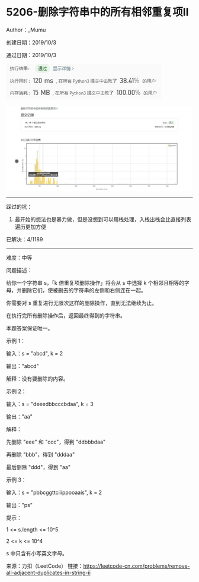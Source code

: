 # 5206-删除字符串中的所有相邻重复项II

Author：_Mumu

创建日期：2019/10/3

通过日期：2019/10/3

![](https://github.com/Mumulhy/LeetCode/blob/master/5206-删除字符串中的所有相邻重复项II/通过截图2.jpg)

![](https://github.com/Mumulhy/LeetCode/blob/master/5206-删除字符串中的所有相邻重复项II/通过截图1.jpg)

*****

踩过的坑：

1. 最开始的想法也是暴力做，但是没想到可以用栈处理，入栈出栈会比直接列表遍历更加方便

已解决：4/1189

*****

难度：中等

问题描述：

给你一个字符串 s，「k 倍重复项删除操作」将会从 s 中选择 k 个相邻且相等的字母，并删除它们，使被删去的字符串的左侧和右侧连在一起。

你需要对 s 重复进行无限次这样的删除操作，直到无法继续为止。

在执行完所有删除操作后，返回最终得到的字符串。

本题答案保证唯一。



示例 1：

输入：s = "abcd", k = 2

输出："abcd"

解释：没有要删除的内容。

示例 2：

输入：s = "deeedbbcccbdaa", k = 3

输出："aa"

解释： 

先删除 "eee" 和 "ccc"，得到 "ddbbbdaa"

再删除 "bbb"，得到 "dddaa"

最后删除 "ddd"，得到 "aa"

示例 3：

输入：s = "pbbcggttciiippooaais", k = 2

输出："ps"


提示：

1 <= s.length <= 10^5

2 <= k <= 10^4

s 中只含有小写英文字母。

来源：力扣（LeetCode）
链接：https://leetcode-cn.com/problems/remove-all-adjacent-duplicates-in-string-ii